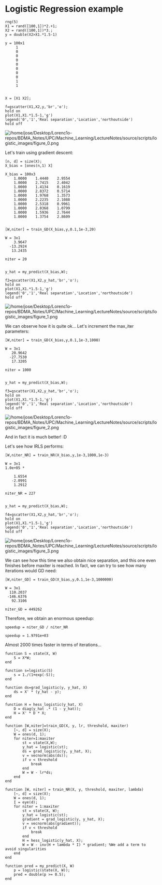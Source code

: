 # Logistic Regression example

```matlab:Code
rng(5)
X1 = rand([100,1])*2.+1;
X2 = rand([100,1])*3.;
y = double(X2>X1.*1.5-1)
```

```text:Output
y = 100x1    
     1
     0
     0
     0
     0
     0
     0
     0
     1
     1

```

```matlab:Code

X = [X1 X2];

f=gscatter(X1,X2,y,'br','o');
hold on
plot(X1,X1.*1.5-1,'g')
legend('0','1','Real separation','Location','northoutside')
hold off
```

![/home/jose/Desktop/Lorenc1o-repos/BDMA_Notes/UPC/Machine_Learning/LectureNotes/source/scripts/logistic_images/figure_0.png
](logistic_images//home/jose/Desktop/Lorenc1o-repos/BDMA_Notes/UPC/Machine_Learning/LectureNotes/source/scripts/logistic_images/figure_0.png
)

Let's train using gradient descent:

```matlab:Code
[n, d] = size(X);
X_bias = [ones(n,1) X]
```

```text:Output
X_bias = 100x3    
    1.0000    1.4440    2.9554
    1.0000    2.7415    2.4042
    1.0000    1.4134    0.1619
    1.0000    2.8372    0.5714
    1.0000    1.9768    1.3573
    1.0000    2.2235    2.1088
    1.0000    2.5318    0.9961
    1.0000    2.0368    1.0799
    1.0000    1.5936    2.7644
    1.0000    1.3754    2.8609

```

```matlab:Code

[W,niter] = train_GD(X_bias,y,0.1,1e-3,20)
```

```text:Output
W = 3x1    
    3.9647
  -13.2924
   13.2435

niter = 20
```

```matlab:Code

y_hat = my_predict(X_bias,W);

f2=gscatter(X1,X2,y_hat,'br','o');
hold on
plot(X1,X1.*1.5-1,'g')
legend('0','1','Real separation','Location','northoutside')
hold off
```

![/home/jose/Desktop/Lorenc1o-repos/BDMA_Notes/UPC/Machine_Learning/LectureNotes/source/scripts/logistic_images/figure_1.png
](logistic_images//home/jose/Desktop/Lorenc1o-repos/BDMA_Notes/UPC/Machine_Learning/LectureNotes/source/scripts/logistic_images/figure_1.png
)

We can observe how it is quite ok... Let's increment the max_iter parameters:

```matlab:Code
[W,niter] = train_GD(X_bias,y,0.1,1e-3,1000)
```

```text:Output
W = 3x1    
   20.9642
  -27.7530
   17.3205

niter = 1000
```

```matlab:Code

y_hat = my_predict(X_bias,W);

f3=gscatter(X1,X2,y_hat,'br','o');
hold on
plot(X1,X1.*1.5-1,'g')
legend('0','1','Real separation','Location','northoutside')
hold off
```

![/home/jose/Desktop/Lorenc1o-repos/BDMA_Notes/UPC/Machine_Learning/LectureNotes/source/scripts/logistic_images/figure_2.png
](logistic_images//home/jose/Desktop/Lorenc1o-repos/BDMA_Notes/UPC/Machine_Learning/LectureNotes/source/scripts/logistic_images/figure_2.png
)

And in fact it is much better! :D

Let's see how IRLS performs:

```matlab:Code
[W,niter_NR] = train_NR(X_bias,y,1e-3,1000,1e-3)
```

```text:Output
W = 3x1    
1.0e+05 *

    1.6554
   -2.0991
    1.2912

niter_NR = 227
```

```matlab:Code

y_hat = my_predict(X_bias,W);

f4=gscatter(X1,X2,y_hat,'br','o');
hold on
plot(X1,X1.*1.5-1,'g')
legend('0','1','Real separation','Location','northoutside')
hold off
```

![/home/jose/Desktop/Lorenc1o-repos/BDMA_Notes/UPC/Machine_Learning/LectureNotes/source/scripts/logistic_images/figure_3.png
](logistic_images//home/jose/Desktop/Lorenc1o-repos/BDMA_Notes/UPC/Machine_Learning/LectureNotes/source/scripts/logistic_images/figure_3.png
)

We can see how this time we also obtain nice separation, and this one even finishes before maxiter is reached. In fact, we can try to see how many iterations would GD need:

```matlab:Code
[W,niter_GD] = train_GD(X_bias,y,0.1,1e-3,1000000)
```

```text:Output
W = 3x1    
  110.2037
 -146.6376
   92.3106

niter_GD = 449262
```

Therefore, we obtain an enormous speedup:

```matlab:Code
speedup = niter_GD / niter_NR
```

```text:Output
speedup = 1.9791e+03
```

Almost 2000 times faster in terms of iterations...

```matlab:Code
function S = state(X, W)
    S = X*W;
end

function s=logistic(S)
    s = 1./(1+exp(-S));
end

function ds=grad_logistic(y, y_hat, X)
    ds = X' * (y_hat - y);
end

function H = hess_logistic(y_hat, X)
    D = diag(y_hat .* (1 - y_hat));
    H = X' * D * X;
end

function [W,niter]=train_GD(X, y, lr, threshold, maxiter)
    [~, d] = size(X);
    W = ones(d, 1);
    for niter=1:maxiter
        st = state(X,W);
        y_hat = logistic(st);
        ds = grad_logistic(y, y_hat, X);
        v = vecnorm(abs(ds));
        if v < threshold
            break
        end
        W = W - lr*ds;
    end
end

function [W, niter] = train_NR(X, y, threshold, maxiter, lambda)
    [~, d] = size(X);
    W = ones(d, 1);
    I = eye(d);
    for niter = 1:maxiter
        st = state(X, W);
        y_hat = logistic(st);
        gradient = grad_logistic(y, y_hat, X);
        v = vecnorm(abs(gradient));
        if v < threshold
            break
        end
        H = hess_logistic(y_hat, X);
        W = W - inv(H + lambda * I) * gradient; %We add a term to avoid singularities
    end
end

function pred = my_predict(X, W)
    p = logistic(state(X, W));
    pred = double(p >= 0.5);
end
```
